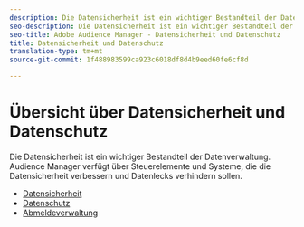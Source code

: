```yaml
---
description: Die Datensicherheit ist ein wichtiger Bestandteil der Datenverwaltung. Audience Manager verfügt über Steuerelemente und Systeme, die die Datensicherheit verbessern und Datenlecks verhindern sollen.
seo-description: Die Datensicherheit ist ein wichtiger Bestandteil der Datenverwaltung. Audience Manager verfügt über Steuerelemente und Systeme, die die Datensicherheit verbessern und Datenlecks verhindern sollen.
seo-title: Adobe Audience Manager - Datensicherheit und Datenschutz
title: Datensicherheit und Datenschutz
translation-type: tm+mt
source-git-commit: 1f488983599ca923c6018df8d4b9eed60fe6cf8d

---
```



# Übersicht über Datensicherheit und Datenschutz

Die Datensicherheit ist ein wichtiger Bestandteil der Datenverwaltung. Audience Manager verfügt über Steuerelemente und Systeme, die die Datensicherheit verbessern und Datenlecks verhindern sollen.

+ [Datensicherheit](data-security.md)
+ [Datenschutz](data-privacy.md)
+ [Abmeldeverwaltung](opt-out-management.md)